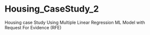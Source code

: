 # Housing_CaseStudy_2
Housing case Study Using Multiple Linear Regression ML Model with Request For Evidence (RFE) 

